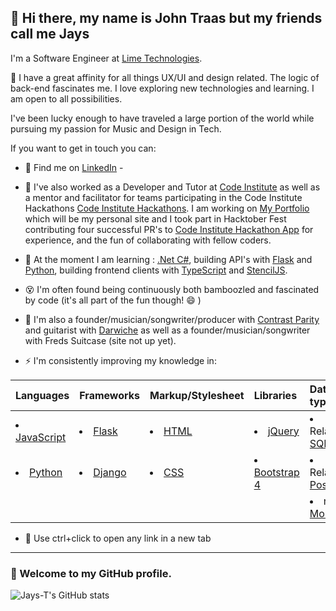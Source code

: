 ## 💬 Hi there, my name is John Traas but my friends call me Jays  
I'm a Software Engineer at [Lime Technologies](https://www.lime-technologies.com/en/).  

💬 I have a great affinity for all things UX/UI and design related.
The logic of back-end fascinates me. I love exploring new technologies and learning. I am open to all possibilities.  


I've been lucky enough to have traveled a large portion of the world while pursuing my passion for Music and Design in Tech. 

If you want to get in touch you can:


- 👯 Find me on [LinkedIn](https://www.linkedin.com/in/john-jacob-hald-traas-25603325/) - 
- 🔭 I've also worked as a Developer and Tutor at [Code Institute](https://codeinstitute.net/se/) as well as a mentor and facilitator for teams participating in the Code Institute Hackathons [Code Institute Hackathons](https://hackathon.codeinstitute.net/). I am working on [My Portfolio](https://jays-t.github.io/resume) which will be my personal site and I took part in Hacktober Fest contributing four successful PR's to [Code Institute Hackathon App](https://github.com/Code-Institute-Community/ci-hackathon-app) for experience, and the fun of collaborating with fellow coders.
- 🌱 At the moment I am learning : [.Net C#](https://dotnet.microsoft.com/en-us/), building API's with [Flask](https://flask.palletsprojects.com/en/2.2.x/) and [Python](https://www.python.org/), building frontend clients with [TypeScript](https://www.typescriptlang.org/) and [StencilJS](https://stenciljs.com/).

- :dizzy_face: I'm often found being continuously both bamboozled and fascinated by code (it's all part of the fun though! 😄 )
- :musical_note: I'm also a founder/musician/songwriter/producer with [Contrast Parity](https://soundcloud.com/contrastparity) and guitarist with [Darwiche](https://www.facebook.com/DarwicheRock) as well as a founder/musician/songwriter with Freds Suitcase (site not up yet). 

- ⚡ I'm consistently improving my knowledge in:

|Languages|Frameworks|Markup/Stylesheet|Libraries|Database types|
| :---| :--- | :--- | :--- | :--- |
| <li> [JavaScript](https://javascript.info/) </li>| <li> [Flask](https://flask.palletsprojects.com/en/1.1.x/) </li>|<li> [HTML](https://developer.mozilla.org/en-US/docs/Web/Guide/HTML/HTML5) </li>|<li> [jQuery](https://jquery.com/) </li>|<li>Relational [SQLite3](https://www.sqlite.org/)</li>|
| <li> [Python](https://www.python.org/) </li>| <li> [Django](https://www.djangoproject.com/) </li> | <li> [CSS](https://developer.mozilla.org/en-US/docs/Web/CSS) </li>| <li> [Bootstrap 4](https://getbootstrap.com/docs/4.0/getting-started/introduction/) </li>|<li>Relational [PostgreSQL](https://www.postgresql.org/) </li>
|||||<li>noSQL [MongoDB](https://mongodb.com)</li>|
* 💬 Use ctrl+click to open any link in a new tab
---
### 💬 Welcome to my GitHub profile. 
<!--
**Jays-T/Jays-T** is a ✨ _special_ ✨ repository because its `README.md` (this file) appears on your GitHub profile.

Here are some ideas to get you started:

- 🔭 I’m currently working on ...
- 🌱 I’m currently learning ...
- 👯 I’m looking to collaborate on ...
- 🤔 I’m looking for help with ...
- 💬 Ask me about ...
- 📫 How to reach me: ...
- 😄 Pronouns: ...
- ⚡ Fun fact: ...
-->
![Jays-T's GitHub stats](https://github-readme-stats.vercel.app/api?username=Jays-T&show_icons=true&theme=outrun)

